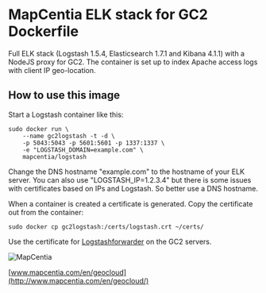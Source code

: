 # MapCentia ELK stack for GC2 Dockerfile

Full ELK stack (Logstash 1.5.4, Elasticsearch 1.7.1 and Kibana 4.1.1) with a NodeJS proxy for GC2. The container is set up to index Apache access logs with client IP geo-location.

## How to use this image

Start a Logstash container like this:

    sudo docker run \
        --name gc2logstash -t -d \
        -p 5043:5043 -p 5601:5601 -p 1337:1337 \
        -e "LOGSTASH_DOMAIN=example.com" \
        mapcentia/logstash
    
Change the DNS hostname "example.com" to the hostname of your ELK server. You can also use "LOGSTASH_IP=1.2.3.4" but there is some issues with certificates based on IPs and Logstash. So better use a DNS hostname. 

When a container is created a certificate is generated. Copy the certificate out from the container:

    sudo docker cp gc2logstash:/certs/logstash.crt ~/certs/
    
Use the certificate for [Logstashforwarder](https://registry.hub.docker.com/u/mapcentia/logstash-forwarder) on the GC2 servers.

![MapCentia](https://geocloud.mapcentia.com/assets/images/MapCentia_geocloud_200.png)

[www.mapcentia.com/en/geocloud](http://www.mapcentia.com/en/geocloud/)